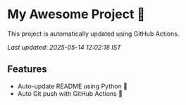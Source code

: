 # My Awesome Project 🚀

This project is automatically updated using GitHub Actions.

_Last updated: 2025-05-14 12:02:18 IST_

## Features
- Auto-update README using Python 🐍
- Auto Git push with GitHub Actions 🤖

